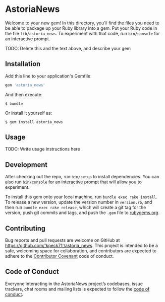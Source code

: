 # AstoriaNews

Welcome to your new gem! In this directory, you'll find the files you need to be able to package up your Ruby library into a gem. Put your Ruby code in the file `lib/astoria_news`. To experiment with that code, run `bin/console` for an interactive prompt.

TODO: Delete this and the text above, and describe your gem

## Installation

Add this line to your application's Gemfile:

```ruby
gem 'astoria_news'
```

And then execute:

    $ bundle

Or install it yourself as:

    $ gem install astoria_news

## Usage

TODO: Write usage instructions here

## Development

After checking out the repo, run `bin/setup` to install dependencies. You can also run `bin/console` for an interactive prompt that will allow you to experiment.

To install this gem onto your local machine, run `bundle exec rake install`. To release a new version, update the version number in `version.rb`, and then run `bundle exec rake release`, which will create a git tag for the version, push git commits and tags, and push the `.gem` file to [rubygems.org](https://rubygems.org).

## Contributing

Bug reports and pull requests are welcome on GitHub at https://github.com/'kpeck71'/astoria_news. This project is intended to be a safe, welcoming space for collaboration, and contributors are expected to adhere to the [Contributor Covenant](http://contributor-covenant.org) code of conduct.

## Code of Conduct

Everyone interacting in the AstoriaNews project’s codebases, issue trackers, chat rooms and mailing lists is expected to follow the [code of conduct](https://github.com/'kpeck71'/astoria_news/blob/master/CODE_OF_CONDUCT.md).
